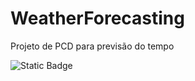 # WeatherForecasting
Projeto de PCD para previsão do tempo

![Static Badge](https://img.shields.io/badge/Andriel24044-blue)
